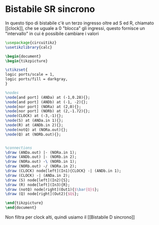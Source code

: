 # Bistabile SR sincrono
In questo tipo di bistabile c'è un terzo ingresso oltre ad S ed R, chiamato [[clock]], che se uguale a 0 "blocca" gli ingressi, questo fornisce un "intervallo" in cui è possibile cambiare i valori


```tikz
\usepackage{circuitikz}
\usetikzlibrary{calc}

\begin{document}
\begin{tikzpicture}

\ctikzset{
logic ports/scale = 1,
logic ports/fill = darkgray,
}

%nodes
\node[and port] (ANDa) at (-1,0.28){};
\node[and port] (ANDb) at (-1, -2){};
\node[nor port] (NORa) at (2,0){};
\node[nor port] (NORb) at (2,-1.72){};
\node(CLOCK) at (-3,-1){};
\node(S) at (ANDa.in 1){};
\node(R) at (ANDb.in 2){};
\node(notQ) at (NORa.out){};
\node(Q) at (NORb.out){};


%connections
\draw (ANDa.out) |- (NORa.in 1);
\draw (ANDb.out) |- (NORb.in 2);
\draw (NORa.out) -\ (NORb.in 1);
\draw (NORb.out) -/ (NORa.in 2);
\draw (CLOCK) node[left](In1){CLOCK} -| (ANDb.in 1);
\draw (CLOCK) -| (ANDa.in 2);
\draw (S) node[left](In2){S};
\draw (R) node[left](In3){R};
\draw (notQ) node[right](Out1){$\bar{Q}$};
\draw (Q) node[right](Out2){$Q$};

\end{tikzpicture}
\end{document}
```

Non filtra per clock alti, quindi usiamo il [[Bistabile D sincrono]]
